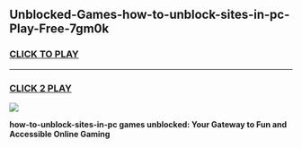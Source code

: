 
## Unblocked-Games-how-to-unblock-sites-in-pc-Play-Free-7gm0k
<h3>
<a href="https://premium76.site?title=how-to-unblock-sites-in-pc&ref=21A">CLICK TO PLAY</a></h3>
<hr>

<h3>
<a href="https://premium76.site?title=how-to-unblock-sites-in-pc&ref=21A">CLICK 2 PLAY</a>
  
</h3>

<a href="https://premium76.site?title=how-to-unblock-sites-in-pc&ref=21A"><img src="https://clearcache.store/games.png"></a>


**how-to-unblock-sites-in-pc games unblocked: Your Gateway to Fun and Accessible Online Gaming**
